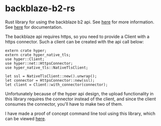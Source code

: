 # backblaze-b2-rs
Rust library for using the backblaze b2 api. See [here][1] for more information.
See [here][2] for documentation.

The backblaze api requires https, so you need to provide a Client with a https
connector.  Such a client can be created with the api call below:

    extern crate hyper;
    extern crate hyper_native_tls;
    use hyper::Client;
    use hyper::net::HttpsConnector;
    use hyper_native_tls::NativeTlsClient;
    
    let ssl = NativeTlsClient::new().unwrap();
    let connector = HttpsConnector::new(ssl);
    let client = Client::with_connector(connector);

Unfortunately because of the hyper api design, the upload functionality in this
library requires the connector instead of the client, and since the client
consumes the connector, you'll have to make two of them.

I have made a proof of concept command line tool using this library, which can
be viewed [here][3].

  [1]: https://ryhl.io/backblaze.html
  [2]: https://docs.rs/backblaze-b2
  [3]: https://github.com/Darksonn/b2cli-rs

